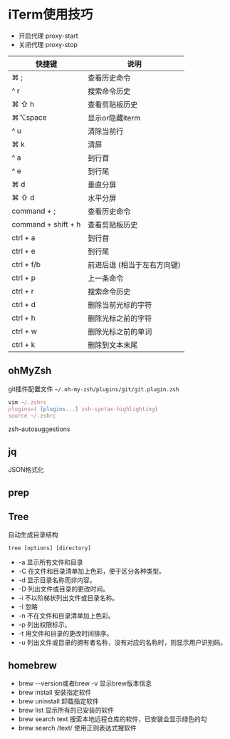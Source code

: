 # iTerm使用技巧

- 开启代理 proxy-start
- 关闭代理 proxy-stop

| 快捷键              | 说明                        |
| ------------------- | --------------------------- |
| ⌘  ;                | 查看历史命令                |
| ^ r                 | 搜索命令历史                |
| ⌘ ⇧  h              | 查看剪贴板历史              |
| ⌘⌥space             | 显示or隐藏iterm             |
| ^ u                 | 清除当前行                  |
| ⌘  k                | 清屏                        |
| ^ a                 | 到行首                      |
| ^ e                 | 到行尾                      |
| ⌘  d                | 垂直分屏                    |
| ⌘ ⇧  d              | 水平分屏                    |
| command + ;         | 查看历史命令                |
| command + shift + h | 查看剪贴板历史              |
| ctrl + a            | 到行首                      |
| ctrl + e            | 到行尾                      |
| ctrl + f/b          | 前进后退 (相当于左右方向键) |
| ctrl + p            | 上一条命令                  |
| ctrl + r            | 搜索命令历史                |
| ctrl + d            | 删除当前光标的字符          |
| ctrl + h            | 删除光标之前的字符          |
| ctrl + w            | 删除光标之前的单词          |
| ctrl + k            | 删除到文本末尾              |

## ohMyZsh

git插件配置文件 `~/.oh-my-zsh/plugins/git/git.plugin.zsh`

```js
vim ~/.zshrc
plugins=( [plugins...] zsh-syntax-highlighting)
source ~/.zshrc
```

zsh-autosuggestions

## jq

JSON格式化

## prep

## Tree

自动生成目录结构

`tree [options] [directory]`

- -a 显示所有文件和目录
- -C 在文件和目录清单加上色彩，便于区分各种类型。
- -d 显示目录名称而非内容。
- -D 列出文件或目录的更改时间。
- -i 不以阶梯状列出文件或目录名称。
- -I 忽略
- -n 不在文件和目录清单加上色彩。
- -p 列出权限标示。
- -t 用文件和目录的更改时间排序。
- -u 列出文件或目录的拥有者名称，没有对应的名称时，则显示用户识别码。

## homebrew

- brew --version或者brew -v 显示brew版本信息
- brew install <formula> 安装指定软件
- brew uninstall <formula> 卸载指定软件
- brew list  显示所有的已安装的软件
- brew search text 搜索本地远程仓库的软件，已安装会显示绿色的勾
- brew search /text/ 使用正则表达式搜软件
